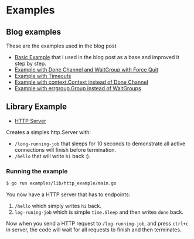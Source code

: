 # Examples

## Blog examples

These are the examples used in the blog post

- [Basic Example](./blog/01_done_channel_wait_group/main.go) that i used in the blog post as a base and improved it step
  by step.
- [Example with Done Channel and WaitGroup with Force Quit](./blog/02_done_channel_wait_group_force/main.go)
- [Example with Timeouts](./blog/03_done_channel_wait_group_force_timeout/main.go)
- [Example with context.Context instead of Done Channel](./blog/04_context_wait_group_force_timeout/main.go)
- [Example with errgroup.Group instead of WaitGroups](./blog/05_context_errgroup_force_timeout/main.go)

## Library Example

- [HTTP Server](lib/http_example/main.go)

Creates a simples http.Server with:
- `/long-running-job` that sleeps for 10 seconds to demonstrate all active connections will finish before termination.
- `/hello` that will write `hi` back :).

### Running the example

```bash
$ go run examples/lib/http_example/main.go
```

You now have a HTTP server that has to endpoints:
1. `/hello` which simply writes `hi` back.
2. `log-runing-job` which is simple `time.Sleep` and then writes `done` back.

Now when you send a HTTP request to `/log-running-job`, and press `ctrl+c` in server, the code will wait for all requests to finish and then terminates.
